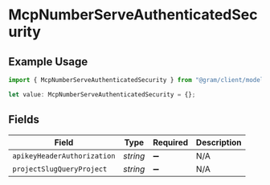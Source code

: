 # McpNumberServeAuthenticatedSecurity

## Example Usage

```typescript
import { McpNumberServeAuthenticatedSecurity } from "@gram/client/models/operations";

let value: McpNumberServeAuthenticatedSecurity = {};
```

## Fields

| Field                       | Type                        | Required                    | Description                 |
| --------------------------- | --------------------------- | --------------------------- | --------------------------- |
| `apikeyHeaderAuthorization` | *string*                    | :heavy_minus_sign:          | N/A                         |
| `projectSlugQueryProject`   | *string*                    | :heavy_minus_sign:          | N/A                         |